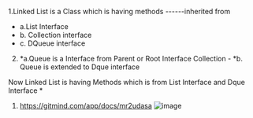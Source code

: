 1.Linked List is a Class which is having
 methods  ------inherited from
 * a.List Interface
 * b. Collection interface
 * c. DQueue interface

2. *a.Queue is a Interface from Parent or Root Interface Collection - 
   *b. Queue  is extended to Dque interface


Now Linked List is having Methods which is from List Interface and Dque Interface
*
1. https://gitmind.com/app/docs/mr2udasa
![image](https://github.com/Sameer-Programmer/Java/assets/115461857/136a700e-3b31-4ac3-8b17-31feb5543c2f)
